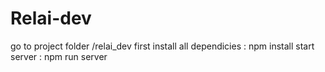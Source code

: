 # Relai-dev
go to project folder /relai_dev
first install all dependicies :  npm install
start server : npm run server
